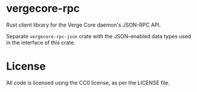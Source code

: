 vergecore-rpc
===============

Rust client library for the Verge Core daemon's JSON-RPC API.

Separate `vergecore-rpc-json` crate with the JSON-enabled data types used 
in the interface of this crate.


# License

All code is licensed using the CC0 license, as per the LICENSE file.
